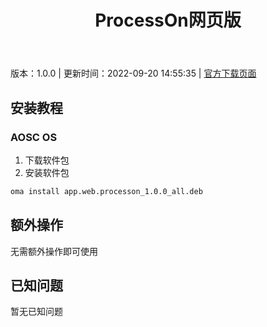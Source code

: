 ﻿---
id: 1238
title: ProcessOn网页版
toc: true
weight: 1238
---

版本：1.0.0 | 更新时间：2022-09-20 14:55:35 | [官方下载页面](http://app.loongapps.cn/#/detail/1238)

## 安装教程 

### AOSC OS 

1. 下载软件包
2. 安装软件包

```bash
oma install app.web.processon_1.0.0_all.deb
```

## 额外操作

无需额外操作即可使用

## 已知问题

暂无已知问题

